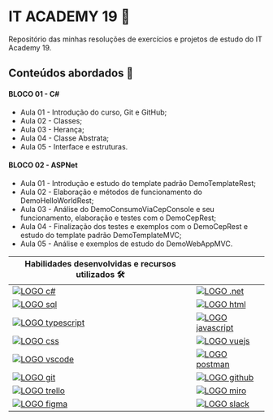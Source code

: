 # IT ACADEMY 19 🌱

Repositório das minhas resoluções de exercícios e projetos de estudo do IT Academy 19.
## Conteúdos abordados 🌿

#### BLOCO 01 - C# 

- Aula 01 - Introdução do curso, Git e GitHub;
- Aula 02 - Classes;
- Aula 03 - Herança;
- Aula 04 - Classe Abstrata;
- Aula 05 - Interface e estruturas.

#### BLOCO 02 - ASPNet 

- Aula 01 - Introdução e estudo do template padrão DemoTemplateRest;
- Aula 02 - Elaboração e métodos de funcionamento do DemoHelloWorldRest;
- Aula 03 - Análise do DemoConsumoViaCepConsole e seu funcionamento, elaboração e testes com o DemoCepRest;
- Aula 04 - Finalização dos testes e exemplos com o DemoCepRest e estudo do template padrão DemoTemplateMVC;
- Aula 05 - Análise e exemplos de estudo do DemoWebAppMVC.


| Habilidades desenvolvidas e recursos utilizados 🛠 | |
| --- | --- |
| [![LOGO c#](https://img.shields.io/badge/C%23-512BD4?style=for-the-badge&logo=c-sharp&logoColor=white)](#) | [![LOGO .net](https://img.shields.io/badge/.NET-512BD4?&style=for-the-badge&logo=dotnet&logoColor=white)](#) |
| [![LOGO sql](https://img.shields.io/badge/SQLServer-CC2927?&style=for-the-badge&logo=microsoftsqlserver&logoColor=white)](#) | [![LOGO html](https://img.shields.io/badge/HTML-239120?style=for-the-badge&logo=html5&logoColor=white)](#) |
| [![LOGO typescript](https://img.shields.io/badge/TypeScript-007ACC?style=for-the-badge&logo=typescript&logoColor=white)](#)| [![LOGO javascript](https://img.shields.io/badge/JavaScript-F7DF1E?style=for-the-badge&logo=javascript&logoColor=black)](#) |
| [![LOGO css](https://img.shields.io/badge/CSS-239120?&style=for-the-badge&logo=css3&logoColor=white)](#) | [![LOGO vuejs](https://img.shields.io/badge/Vuejs-4FC08D?style=for-the-badge&logo=vuedotjs&logoColor=white)](#) |
| [![LOGO vscode](https://img.shields.io/badge/VSCode-007ACC?style=for-the-badge&logo=visualstudiocode&logoColor=white)](#) | [![LOGO postman](https://img.shields.io/badge/Postman-FF6C37?style=for-the-badge&logo=Postman&logoColor=white)](#) |
| [![LOGO git](https://img.shields.io/badge/Git-F05032?style=for-the-badge&logo=git&logoColor=white)](#) | [![LOGO github](https://img.shields.io/badge/GitHub-181717?style=for-the-badge&logo=github&logoColor=white)](#) |
| [![LOGO trello](https://img.shields.io/badge/Trello-0052CC?style=for-the-badge&logo=trello&logoColor=white)](#) | [![LOGO miro](https://img.shields.io/badge/Miro-050038?style=for-the-badge&logo=miro&logoColor=white)](#) |
| [![LOGO figma](https://img.shields.io/badge/Figma-F24E1E?style=for-the-badge&logo=figma&logoColor=white)](#) | [![LOGO slack](https://img.shields.io/badge/Slack-4A154B?style=for-the-badge&logo=slack&logoColor=white)](#) |
